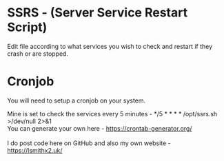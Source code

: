 # SSRS - (Server Service Restart Script)
Edit file according to what services you wish to check and restart if they crash or are stopped.

# Cronjob
You will need to setup a cronjob on your system.

Mine is set to check the services every 5 minutes - */5 * * * * /opt/ssrs.sh >/dev/null 2>&1 <br/>
You can generate your own here - https://crontab-generator.org/
<br/><br/>
I do post code here on GitHub and also my own website - https://lsmithx2.uk/
